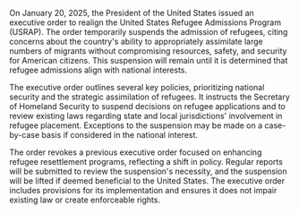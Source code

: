 On January 20, 2025, the President of the United States issued an executive order to realign the United States Refugee Admissions Program (USRAP). The order temporarily suspends the admission of refugees, citing concerns about the country's ability to appropriately assimilate large numbers of migrants without compromising resources, safety, and security for American citizens. This suspension will remain until it is determined that refugee admissions align with national interests.

The executive order outlines several key policies, prioritizing national security and the strategic assimilation of refugees. It instructs the Secretary of Homeland Security to suspend decisions on refugee applications and to review existing laws regarding state and local jurisdictions' involvement in refugee placement. Exceptions to the suspension may be made on a case-by-case basis if considered in the national interest.

The order revokes a previous executive order focused on enhancing refugee resettlement programs, reflecting a shift in policy. Regular reports will be submitted to review the suspension's necessity, and the suspension will be lifted if deemed beneficial to the United States. The executive order includes provisions for its implementation and ensures it does not impair existing law or create enforceable rights.